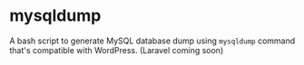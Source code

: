 # mysqldump

A bash script to generate MySQL database dump using `mysqldump` command that's compatible with WordPress. (Laravel coming soon)
